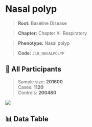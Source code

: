 # Nasal polyp

> **Root:** Baseline Disease  

> **Chapter:** Chapter X- Respiratory  

> **Phenotype:** Nasal polyp  

> **Code:** `J10_NASALPOLYP`

## 🧪 All Participants  
> Sample size: **201600**  
> Cases: **1120**  
> Controls: **200480**
<img src="/Sensitive/Figures/ALL/Baseline/J10_NASALPOLYP.png"/>

## 📊 Data Table
<CsvTableMRF src="/Sensitive/Data/ALL/Baseline/LG_J10_NASALPOLYP.csv"/>

